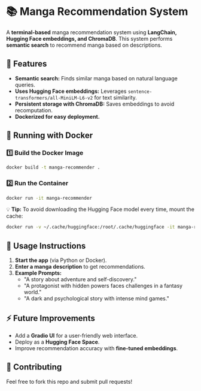 # 📚 Manga Recommendation System

A **terminal-based** manga recommendation system using **LangChain, Hugging Face embeddings, and ChromaDB**. This system performs **semantic search** to recommend manga based on descriptions.

## 🚀 Features
- **Semantic search:** Finds similar manga based on natural language queries.
- **Uses Hugging Face embeddings:** Leverages `sentence-transformers/all-MiniLM-L6-v2` for text similarity.
- **Persistent storage with ChromaDB:** Saves embeddings to avoid recomputation.
- **Dockerized for easy deployment.**


## 🐳 Running with Docker
### **1️⃣ Build the Docker Image**
```sh
docker build -t manga-recommender .
```

### **2️⃣ Run the Container**
```sh
docker run -it manga-recommender
```

💡 **Tip:** To avoid downloading the Hugging Face model every time, mount the cache:
```sh
docker run -v ~/.cache/huggingface:/root/.cache/huggingface -it manga-recommender
```

## 📝 Usage Instructions
1. **Start the app** (via Python or Docker).
2. **Enter a manga description** to get recommendations.
3. **Example Prompts:**
   - "A story about adventure and self-discovery."
   - "A protagonist with hidden powers faces challenges in a fantasy world."
   - "A dark and psychological story with intense mind games."



## ⚡ Future Improvements
- Add a **Gradio UI** for a user-friendly web interface.
- Deploy as a **Hugging Face Space**.
- Improve recommendation accuracy with **fine-tuned embeddings**.

## 🤝 Contributing
Feel free to fork this repo and submit pull requests!


